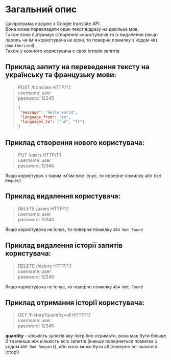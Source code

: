 # Загальний опис

Ця програма працює з Google translate API. <br>
Вона може перекладати один текст відразу на декілька мов. <br>
Також вона підтримує створення користувачів та їх видалення 
(якщо пароль чи ім'я користувача не вірні, то поверне помилку
з кодом `401 Unauthorized`). <br>
Також у кожного користувача є своя історія запитів

## Приклад запиту на переведення тексту на українську та французьку мови:
>POST /translate HTTP/1.1 <br>
>username: user <br>
>password: 12345
>```json
>{
>  "message": "Hello world",
>  "language_from": "en",
>  "languages_to": ["uk", "fr"]
>}
>```

## Приклад створення нового користувача:
>PUT /users HTTP/1.1 <br>
> username: user <br>
> password: 12345

Якщо користувач з таким ім'ям вже існує, то поверне помилку 
`400 Bad Request`

## Приклад видалення користувача:
>DELETE /users HTTP/1.1 <br>
> username: user <br>
> password: 12345

Якщо користувача не існує, то поверне помилку `404 Not Found`

## Приклад видалення історії запитів користувача:
>DELETE /history HTTP/1.1 <br>
> username: user <br>
> password: 12345

Якщо користувача не існує, то поверне помилку `404 Not Found`

## Приклад отримання історії користувача:
>GET /history?quantity=all HTTP/1.1 <br>
> username: user <br>
> password: 12345

**quantity** - кількість запитів яку потрібно отримати, вона має 
бути більше 0 та менше ніж кількість всіх запитів (інакше 
повернеться помилка з кодом `400 Bad Request`), або вона може бути all 
(поверне всі запити в історії